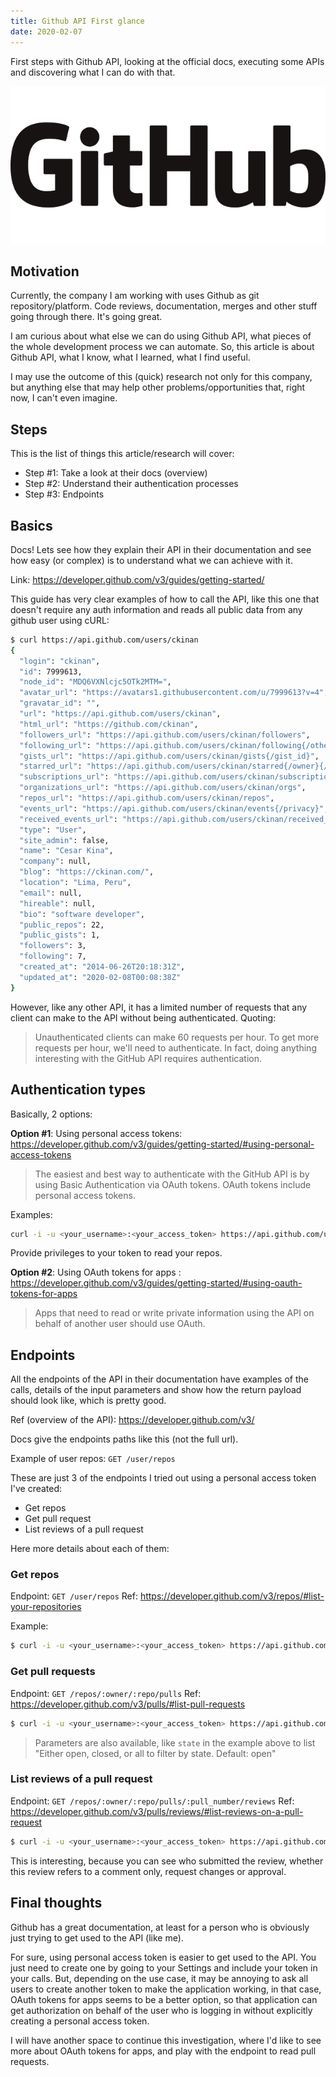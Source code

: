 ```yaml
---
title: Github API First glance
date: 2020-02-07
---
```


First steps with Github API, looking at the official docs, executing some APIs and discovering what I can do with that.

<!--truncate-->

![Post pic](../images/github.png)

## Motivation

Currently, the company I am working with uses Github as git repository/platform. Code reviews, documentation, merges and other stuff going through there. It's going great.

I am curious about what else we can do using Github API, what pieces of the whole development process we can automate. So, this article is about Github API, what I know, what I learned, what I find useful.

I may use the outcome of this (quick) research not only for this company, but anything else that may help other problems/opportunities that, right now, I can't even imagine.

## Steps

This is the list of things this article/research will cover:

- Step #1: Take a look at their docs (overview)
- Step #2: Understand their authentication processes
- Step #3: Endpoints

## Basics

Docs! Lets see how they explain their API in their documentation and see how easy (or complex) is to understand what we can achieve with it.

Link: https://developer.github.com/v3/guides/getting-started/

This guide has very clear examples of how to call the API, like this one that doesn't require any auth information and reads all public data from any github user using cURL:

```bash
$ curl https://api.github.com/users/ckinan
{
  "login": "ckinan",
  "id": 7999613,
  "node_id": "MDQ6VXNlcjc5OTk2MTM=",
  "avatar_url": "https://avatars1.githubusercontent.com/u/7999613?v=4",
  "gravatar_id": "",
  "url": "https://api.github.com/users/ckinan",
  "html_url": "https://github.com/ckinan",
  "followers_url": "https://api.github.com/users/ckinan/followers",
  "following_url": "https://api.github.com/users/ckinan/following{/other_user}",
  "gists_url": "https://api.github.com/users/ckinan/gists{/gist_id}",
  "starred_url": "https://api.github.com/users/ckinan/starred{/owner}{/repo}",
  "subscriptions_url": "https://api.github.com/users/ckinan/subscriptions",
  "organizations_url": "https://api.github.com/users/ckinan/orgs",
  "repos_url": "https://api.github.com/users/ckinan/repos",
  "events_url": "https://api.github.com/users/ckinan/events{/privacy}",
  "received_events_url": "https://api.github.com/users/ckinan/received_events",
  "type": "User",
  "site_admin": false,
  "name": "Cesar Kina",
  "company": null,
  "blog": "https://ckinan.com/",
  "location": "Lima, Peru",
  "email": null,
  "hireable": null,
  "bio": "software developer",
  "public_repos": 22,
  "public_gists": 1,
  "followers": 3,
  "following": 7,
  "created_at": "2014-06-26T20:18:31Z",
  "updated_at": "2020-02-08T00:08:38Z"
}
```

However, like any other API, it has a limited number of requests that any client can make to the API without being authenticated. Quoting:

> Unauthenticated clients can make 60 requests per hour. To get more requests per hour, we'll need to authenticate. In fact, doing anything interesting with the GitHub API requires authentication.

## Authentication types

Basically, 2 options:

**Option #1**: Using personal access tokens: https://developer.github.com/v3/guides/getting-started/#using-personal-access-tokens

> The easiest and best way to authenticate with the GitHub API is by using Basic Authentication via OAuth tokens. OAuth tokens include personal access tokens.

Examples:

```bash
curl -i -u <your_username>:<your_access_token> https://api.github.com/user/repos
```

Provide privileges to your token to read your repos.

**Option #2**: Using OAuth tokens for apps : https://developer.github.com/v3/guides/getting-started/#using-oauth-tokens-for-apps

> Apps that need to read or write private information using the API on behalf of another user should use OAuth.

## Endpoints

All the endpoints of the API in their documentation have examples of the calls, details of the input parameters and show how the return payload should look like, which is pretty good.

Ref (overview of the API): https://developer.github.com/v3/

Docs give the endpoints paths like this (not the full url).

Example of user repos: `GET /user/repos`

These are just 3 of the endpoints I tried out using a personal access token I've created:

- Get repos
- Get pull request
- List reviews of a pull request

Here more details about each of them:

### Get repos

Endpoint: `GET /user/repos`
Ref: https://developer.github.com/v3/repos/#list-your-repositories

Example:

```bash
$ curl -i -u <your_username>:<your_access_token> https://api.github.com/user/repos
```

### Get pull requests

Endpoint: `GET /repos/:owner/:repo/pulls`
Ref: https://developer.github.com/v3/pulls/#list-pull-requests

```bash
$ curl -i -u <your_username>:<your_access_token> https://api.github.com/repos/ckinan/ckinan.com/pulls?state=all
```

> Parameters are also available, like `state` in the example above to list "Either open, closed, or all to filter by state. Default: open"

### List reviews of a pull request

Endpoint: `GET /repos/:owner/:repo/pulls/:pull_number/reviews`
Ref: https://developer.github.com/v3/pulls/reviews/#list-reviews-on-a-pull-request

```bash
$ curl -i -u <your_username>:<your_access_token> https://api.github.com/repos/ckinan/ckinan.com/pulls/9/reviews
```

This is interesting, because you can see who submitted the review, whether this review refers to a comment only, request changes or approval.

## Final thoughts

Github has a great documentation, at least for a person who is obviously just trying to get used to the API (like me).

For sure, using personal access token is easier to get used to the API. You just need to create one by going to your Settings and include your token in your calls. But, depending on the use case, it may be annoying to ask all users to create another token to make the application working, in that case, OAuth tokens for apps seems to be a better option, so that application can get authorization on behalf of the user who is logging in without explicitly creating a personal access token.

I will have another space to continue this investigation, where I'd like to see more about OAuth tokens for apps, and play with the endpoint to read pull requests.
